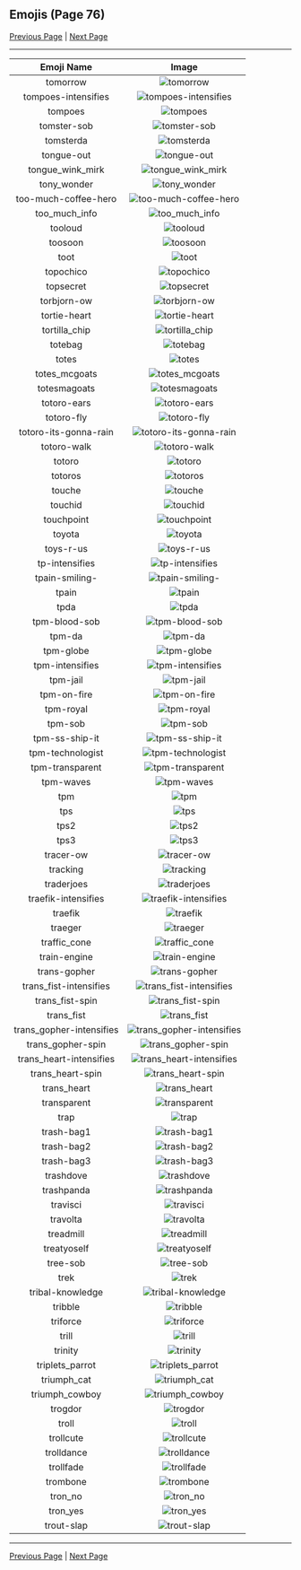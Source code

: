
  ## Emojis (Page 76)

  [Previous Page](/docs/hashicorp/page-t-0075.md)
   | [Next Page](/docs/hashicorp/page-t-0077.md)

  <hr />

  |Emoji Name|Image|
  | :-: | :-: |
  |tomorrow| ![tomorrow](/emojis/hashicorp/tomorrow.png)|
  |tompoes-intensifies| ![tompoes-intensifies](/emojis/hashicorp/tompoes-intensifies.gif)|
  |tompoes| ![tompoes](/emojis/hashicorp/tompoes.jpg)|
  |tomster-sob| ![tomster-sob](/emojis/hashicorp/tomster-sob.png)|
  |tomsterda| ![tomsterda](/emojis/hashicorp/tomsterda.png)|
  |tongue-out| ![tongue-out](/emojis/hashicorp/tongue-out.gif)|
  |tongue_wink_mirk| ![tongue_wink_mirk](/emojis/hashicorp/tongue_wink_mirk.png)|
  |tony_wonder| ![tony_wonder](/emojis/hashicorp/tony_wonder.png)|
  |too-much-coffee-hero| ![too-much-coffee-hero](/emojis/hashicorp/too-much-coffee-hero.jpg)|
  |too_much_info| ![too_much_info](/emojis/hashicorp/too_much_info.gif)|
  |tooloud| ![tooloud](/emojis/hashicorp/tooloud.png)|
  |toosoon| ![toosoon](/emojis/hashicorp/toosoon.gif)|
  |toot| ![toot](/emojis/hashicorp/toot.gif)|
  |topochico| ![topochico](/emojis/hashicorp/topochico.jpg)|
  |topsecret| ![topsecret](/emojis/hashicorp/topsecret.png)|
  |torbjorn-ow| ![torbjorn-ow](/emojis/hashicorp/torbjorn-ow.png)|
  |tortie-heart| ![tortie-heart](/emojis/hashicorp/tortie-heart.png)|
  |tortilla_chip| ![tortilla_chip](/emojis/hashicorp/tortilla_chip.png)|
  |totebag| ![totebag](/emojis/hashicorp/totebag.png)|
  |totes| ![totes](/emojis/hashicorp/totes.jpg)|
  |totes_mcgoats| ![totes_mcgoats](/emojis/hashicorp/totes_mcgoats.jpg)|
  |totesmagoats| ![totesmagoats](/emojis/hashicorp/totesmagoats.gif)|
  |totoro-ears| ![totoro-ears](/emojis/hashicorp/totoro-ears.gif)|
  |totoro-fly| ![totoro-fly](/emojis/hashicorp/totoro-fly.gif)|
  |totoro-its-gonna-rain| ![totoro-its-gonna-rain](/emojis/hashicorp/totoro-its-gonna-rain.png)|
  |totoro-walk| ![totoro-walk](/emojis/hashicorp/totoro-walk.gif)|
  |totoro| ![totoro](/emojis/hashicorp/totoro.gif)|
  |totoros| ![totoros](/emojis/hashicorp/totoros.gif)|
  |touche| ![touche](/emojis/hashicorp/touche.png)|
  |touchid| ![touchid](/emojis/hashicorp/touchid.png)|
  |touchpoint| ![touchpoint](/emojis/hashicorp/touchpoint.png)|
  |toyota| ![toyota](/emojis/hashicorp/toyota.png)|
  |toys-r-us| ![toys-r-us](/emojis/hashicorp/toys-r-us.png)|
  |tp-intensifies| ![tp-intensifies](/emojis/hashicorp/tp-intensifies.gif)|
  |tpain-smiling-| ![tpain-smiling-](/emojis/hashicorp/tpain-smiling-.png)|
  |tpain| ![tpain](/emojis/hashicorp/tpain.png)|
  |tpda| ![tpda](/emojis/hashicorp/tpda.png)|
  |tpm-blood-sob| ![tpm-blood-sob](/emojis/hashicorp/tpm-blood-sob.png)|
  |tpm-da| ![tpm-da](/emojis/hashicorp/tpm-da.png)|
  |tpm-globe| ![tpm-globe](/emojis/hashicorp/tpm-globe.gif)|
  |tpm-intensifies| ![tpm-intensifies](/emojis/hashicorp/tpm-intensifies.gif)|
  |tpm-jail| ![tpm-jail](/emojis/hashicorp/tpm-jail.gif)|
  |tpm-on-fire| ![tpm-on-fire](/emojis/hashicorp/tpm-on-fire.gif)|
  |tpm-royal| ![tpm-royal](/emojis/hashicorp/tpm-royal.png)|
  |tpm-sob| ![tpm-sob](/emojis/hashicorp/tpm-sob.png)|
  |tpm-ss-ship-it| ![tpm-ss-ship-it](/emojis/hashicorp/tpm-ss-ship-it.png)|
  |tpm-technologist| ![tpm-technologist](/emojis/hashicorp/tpm-technologist.png)|
  |tpm-transparent| ![tpm-transparent](/emojis/hashicorp/tpm-transparent.png)|
  |tpm-waves| ![tpm-waves](/emojis/hashicorp/tpm-waves.gif)|
  |tpm| ![tpm](/emojis/hashicorp/tpm.png)|
  |tps| ![tps](/emojis/hashicorp/tps.png)|
  |tps2| ![tps2](/emojis/hashicorp/tps2.png)|
  |tps3| ![tps3](/emojis/hashicorp/tps3.png)|
  |tracer-ow| ![tracer-ow](/emojis/hashicorp/tracer-ow.png)|
  |tracking| ![tracking](/emojis/hashicorp/tracking.png)|
  |traderjoes| ![traderjoes](/emojis/hashicorp/traderjoes.png)|
  |traefik-intensifies| ![traefik-intensifies](/emojis/hashicorp/traefik-intensifies.gif)|
  |traefik| ![traefik](/emojis/hashicorp/traefik.png)|
  |traeger| ![traeger](/emojis/hashicorp/traeger.png)|
  |traffic_cone| ![traffic_cone](/emojis/hashicorp/traffic_cone.png)|
  |train-engine| ![train-engine](/emojis/hashicorp/train-engine.png)|
  |trans-gopher| ![trans-gopher](/emojis/hashicorp/trans-gopher.png)|
  |trans_fist-intensifies| ![trans_fist-intensifies](/emojis/hashicorp/trans_fist-intensifies.gif)|
  |trans_fist-spin| ![trans_fist-spin](/emojis/hashicorp/trans_fist-spin.gif)|
  |trans_fist| ![trans_fist](/emojis/hashicorp/trans_fist.png)|
  |trans_gopher-intensifies| ![trans_gopher-intensifies](/emojis/hashicorp/trans_gopher-intensifies.gif)|
  |trans_gopher-spin| ![trans_gopher-spin](/emojis/hashicorp/trans_gopher-spin.gif)|
  |trans_heart-intensifies| ![trans_heart-intensifies](/emojis/hashicorp/trans_heart-intensifies.gif)|
  |trans_heart-spin| ![trans_heart-spin](/emojis/hashicorp/trans_heart-spin.gif)|
  |trans_heart| ![trans_heart](/emojis/hashicorp/trans_heart.png)|
  |transparent| ![transparent](/emojis/hashicorp/transparent.png)|
  |trap| ![trap](/emojis/hashicorp/trap.png)|
  |trash-bag1| ![trash-bag1](/emojis/hashicorp/trash-bag1.png)|
  |trash-bag2| ![trash-bag2](/emojis/hashicorp/trash-bag2.png)|
  |trash-bag3| ![trash-bag3](/emojis/hashicorp/trash-bag3.png)|
  |trashdove| ![trashdove](/emojis/hashicorp/trashdove.png)|
  |trashpanda| ![trashpanda](/emojis/hashicorp/trashpanda.png)|
  |travisci| ![travisci](/emojis/hashicorp/travisci.png)|
  |travolta| ![travolta](/emojis/hashicorp/travolta.gif)|
  |treadmill| ![treadmill](/emojis/hashicorp/treadmill.png)|
  |treatyoself| ![treatyoself](/emojis/hashicorp/treatyoself.png)|
  |tree-sob| ![tree-sob](/emojis/hashicorp/tree-sob.png)|
  |trek| ![trek](/emojis/hashicorp/trek.png)|
  |tribal-knowledge| ![tribal-knowledge](/emojis/hashicorp/tribal-knowledge.png)|
  |tribble| ![tribble](/emojis/hashicorp/tribble.png)|
  |triforce| ![triforce](/emojis/hashicorp/triforce.gif)|
  |trill| ![trill](/emojis/hashicorp/trill.png)|
  |trinity| ![trinity](/emojis/hashicorp/trinity.png)|
  |triplets_parrot| ![triplets_parrot](/emojis/hashicorp/triplets_parrot.gif)|
  |triumph_cat| ![triumph_cat](/emojis/hashicorp/triumph_cat.png)|
  |triumph_cowboy| ![triumph_cowboy](/emojis/hashicorp/triumph_cowboy.png)|
  |trogdor| ![trogdor](/emojis/hashicorp/trogdor.gif)|
  |troll| ![troll](/emojis/hashicorp/troll.png)|
  |trollcute| ![trollcute](/emojis/hashicorp/trollcute.png)|
  |trolldance| ![trolldance](/emojis/hashicorp/trolldance.gif)|
  |trollfade| ![trollfade](/emojis/hashicorp/trollfade.gif)|
  |trombone| ![trombone](/emojis/hashicorp/trombone.png)|
  |tron_no| ![tron_no](/emojis/hashicorp/tron_no.png)|
  |tron_yes| ![tron_yes](/emojis/hashicorp/tron_yes.png)|
  |trout-slap| ![trout-slap](/emojis/hashicorp/trout-slap.gif)|

  <hr/>
  
  [Previous Page](/docs/hashicorp/page-t-0075.md)
   | [Next Page](/docs/hashicorp/page-t-0077.md)
